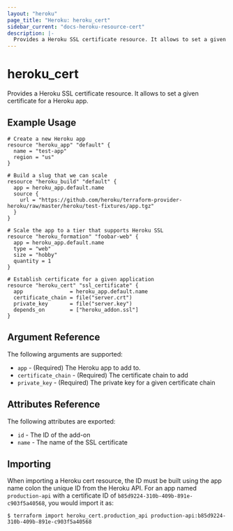 ```yaml
---
layout: "heroku"
page_title: "Heroku: heroku_cert"
sidebar_current: "docs-heroku-resource-cert"
description: |-
  Provides a Heroku SSL certificate resource. It allows to set a given certificate for a Heroku app.
---
```


# heroku\_cert

Provides a Heroku SSL certificate resource. It allows to set a given certificate for a Heroku app.

## Example Usage

```hcl-terraform
# Create a new Heroku app
resource "heroku_app" "default" {
  name = "test-app"
  region = "us"
}

# Build a slug that we can scale
resource "heroku_build" "default" {
  app = heroku_app.default.name
  source {
    url = "https://github.com/heroku/terraform-provider-heroku/raw/master/heroku/test-fixtures/app.tgz"
  }
}

# Scale the app to a tier that supports Heroku SSL
resource "heroku_formation" "foobar-web" {
  app = heroku_app.default.name
  type = "web"
  size = "hobby"
  quantity = 1
}

# Establish certificate for a given application
resource "heroku_cert" "ssl_certificate" {
  app               = heroku_app.default.name
  certificate_chain = file("server.crt")
  private_key       = file("server.key")
  depends_on        = ["heroku_addon.ssl"]
}
```

## Argument Reference

The following arguments are supported:

* `app` - (Required) The Heroku app to add to.
* `certificate_chain` - (Required) The certificate chain to add
* `private_key` - (Required) The private key for a given certificate chain

## Attributes Reference

The following attributes are exported:

* `id` - The ID of the add-on
* `name` - The name of the SSL certificate

## Importing

When importing a Heroku cert resource, the ID must be built using the app name colon the unique ID from the Heroku API. For an app named `production-api` with a certificate ID of `b85d9224-310b-409b-891e-c903f5a40568`, you would import it as: 

```
$ terraform import heroku_cert.production_api production-api:b85d9224-310b-409b-891e-c903f5a40568
```
